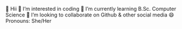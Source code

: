 👋 Hii
👀 I’m interested in coding 
🌱 I’m currently learning B.Sc. Computer Science 
💞️ I’m looking to collaborate on Github & other social media 
😄 Pronouns: She/Her


<!---
- 📫 How to reach me phenoix-12
- 💻 Language: HTML; C; Python
- 📱 Software: Github; Notepad; Visual Studio
- 📲 System: Android; Window
- 💾 Hardware: Vivo V2029; Lenova Siml Home language
---!>
<!---
phenoix-12/phenoix-12 is a ✨ special ✨ repository because its `README.md` (this file) appears on your GitHub profile.
You can click the Preview link to take a look at your changes.
--->
